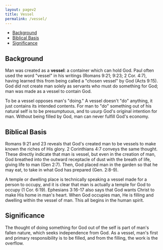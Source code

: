 ```yaml
---
layout: pagev2
title: Vessel
permalink: /vessel/
---
```

- [Background](#background)
- [Biblical Basis](#biblical-basis)
- [Significance](#significance)

## Background

Man was created as a **vessel**: a container which can hold God. Paul often used the word "vessel" in his writings (Romans 9:21; 9:23; 2 Cor. 4:7), having learned this from being called a "chosen vessel" by God (Acts 9:15). God did not create man solely as servants who must do something for God; man was made as a vessel to contain God. 

To be a vessel opposes man's "doing." A vessel doesn't "do" anything, it just contains its intended contents. For man to "do" something out of his natural self is to be presumptuous, and to usurp God's original intention for man. Without being filled by God, man can never fulfill God's economy.

## Biblical Basis

Romans 9:21 and 23 reveals that God's created man to be vessels to make known the riches of His glory. 2 Corinthians 4:7 conveys the same thought. These directly indicate that man is vessel, but even in the creation of man, God breathed into the outward receptacle of dust with the breath of life, giving life to man (Gen 2:7). Then, God placed man in the garden so that he may eat, to take in what God has prepared (Gen. 2:8-9).

A temple or dwelling place is technically speaking a vessel made for a person to occupy, and it is clear that man is actually a temple for God to occupy (1 Cor. 6:19). Ephesians 3:16-17 also says that God wants Christ to make His home in man's heart. When God occupies man, He is filling and dwelling within the vessel of man. This all begins in the human spirit.

## Significance

The thought of doing something for God out of the self is part of man's fallen nature, which seeks independence from God. As a vessel, man's first and primary responsibility is to be filled, and from the filling, the work is the overflow.